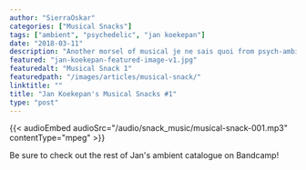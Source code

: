 ```yaml
---
author: "SierraOskar"
categories: ["Musical Snacks"]
tags: ["ambient", "psychedelic", "jan koekepan"]
date: "2018-03-11"
description: "Another morsel of musical je ne sais quoi from psych-ambient voyager Jan Koekepan..."
featured: "jan-koekepan-featured-image-v1.jpg"
featuredalt: "Musical Snack 1"
featuredpath: "/images/articles/musical-snack/"
linktitle: ""
title: "Jan Koekepan's Musical Snacks #1"
type: "post"
---
```


{{< audioEmbed audioSrc="/audio/snack_music/musical-snack-001.mp3" contentType="mpeg" >}}

Be sure to check out the rest of Jan's ambient catalogue on Bandcamp!
